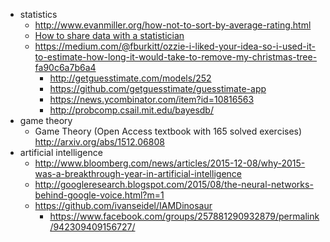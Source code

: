 - statistics
  - http://www.evanmiller.org/how-not-to-sort-by-average-rating.html
  - [How to share data with a statistician](https://github.com/jtleek/datasharing)
  - https://medium.com/@fburkitt/ozzie-i-liked-your-idea-so-i-used-it-to-estimate-how-long-it-would-take-to-remove-my-christmas-tree-fa90c6a7b6a4
    - http://getguesstimate.com/models/252
    - https://github.com/getguesstimate/guesstimate-app
    - https://news.ycombinator.com/item?id=10816563
    - http://probcomp.csail.mit.edu/bayesdb/
- game theory
  - Game Theory (Open Access textbook with 165 solved exercises) http://arxiv.org/abs/1512.06808
- artificial intelligence
  - http://www.bloomberg.com/news/articles/2015-12-08/why-2015-was-a-breakthrough-year-in-artificial-intelligence
  - http://googleresearch.blogspot.com/2015/08/the-neural-networks-behind-google-voice.html?m=1
  - https://github.com/ivanseidel/IAMDinosaur
    - https://www.facebook.com/groups/257881290932879/permalink/942309409156727/
